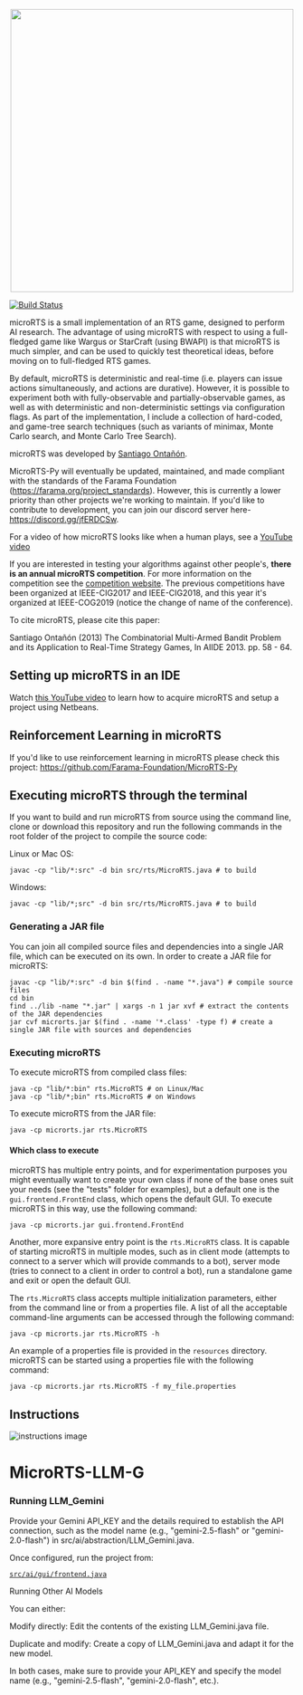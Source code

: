 <p align="center">
    <img src="microrts-text.png" width="500px"/>
</p>

[![Build Status](https://travis-ci.org/douglasrizzo/microrts.svg?branch=master)](https://travis-ci.org/douglasrizzo/microrts)

microRTS is a small implementation of an RTS game, designed to perform AI research. The advantage of using microRTS with respect to using a full-fledged game like Wargus or StarCraft (using BWAPI) is that microRTS is much simpler, and can be used to quickly test theoretical ideas, before moving on to full-fledged RTS games.

By default, microRTS is deterministic and real-time (i.e. players can issue actions simultaneously, and actions are durative). However, it is possible to experiment both with fully-observable and partially-observable games, as well as with deterministic and non-deterministic settings via configuration flags. As part of the implementation, I include a collection of hard-coded, and game-tree search techniques (such as variants of minimax, Monte Carlo search, and Monte Carlo Tree Search).

microRTS was developed by [Santiago Ontañón](https://sites.google.com/site/santiagoontanonvillar/Home). 

MicroRTS-Py will eventually be updated, maintained, and made compliant with the standards of the Farama Foundation (https://farama.org/project_standards). However, this is currently a lower priority than other projects we're working to maintain. If you'd like to contribute to development, you can join our discord server here- https://discord.gg/jfERDCSw.

For a video of how microRTS looks like when a human plays, see a [YouTube video](https://www.youtube.com/watch?v=ZsKKAoiD7B0)

If you are interested in testing your algorithms against other people's, **there is an annual microRTS competition**. For more information on the competition see the [competition website](https://sites.google.com/site/micrortsaicompetition/home). The previous competitions have been organized at IEEE-CIG2017 and IEEE-CIG2018, and this year it's organized at IEEE-COG2019 (notice the change of name of the conference).

To cite microRTS, please cite this paper:

Santiago Ontañón (2013) The Combinatorial Multi-Armed Bandit Problem and its Application to Real-Time Strategy Games, In AIIDE 2013. pp. 58 - 64.

## Setting up microRTS in an IDE

Watch [this YouTube video](https://www.youtube.com/watch?v=_jVOMNqw3Qs) to learn how to acquire microRTS and setup a project using Netbeans.

## Reinforcement Learning in microRTS

If you'd like to use reinforcement learning in microRTS please check this project: https://github.com/Farama-Foundation/MicroRTS-Py

## Executing microRTS through the terminal

If you want to build and run microRTS from source using the command line, clone or download this repository and run the following commands in the root folder of the project to compile the source code:

Linux or Mac OS:

```shell
javac -cp "lib/*:src" -d bin src/rts/MicroRTS.java # to build
```

Windows:

```shell
javac -cp "lib/*;src" -d bin src/rts/MicroRTS.java # to build
```

### Generating a JAR file

You can join all compiled source files and dependencies into a single JAR file, which can be executed on its own. In order to create a JAR file for microRTS:

```shell
javac -cp "lib/*:src" -d bin $(find . -name "*.java") # compile source files
cd bin
find ../lib -name "*.jar" | xargs -n 1 jar xvf # extract the contents of the JAR dependencies
jar cvf microrts.jar $(find . -name '*.class' -type f) # create a single JAR file with sources and dependencies
```

### Executing microRTS

To execute microRTS from compiled class files:

```shell
java -cp "lib/*:bin" rts.MicroRTS # on Linux/Mac
java -cp "lib/*;bin" rts.MicroRTS # on Windows
```

To execute microRTS from the JAR file:

```shell
java -cp microrts.jar rts.MicroRTS
```

#### Which class to execute

microRTS has multiple entry points, and for experimentation purposes you might eventually want to create your own class if none of the base ones suit your needs (see the "tests" folder for examples), but a default one is the `gui.frontend.FrontEnd` class, which opens the default GUI. To execute microRTS in this way, use the following command:

```shell
java -cp microrts.jar gui.frontend.FrontEnd
```

Another, more expansive entry point is the `rts.MicroRTS` class. It is capable of starting microRTS in multiple modes, such as in client mode (attempts to connect to a server which will provide commands to a bot), server mode (tries to connect to a client in order to control a bot), run a standalone game and exit or open the default GUI.

The `rts.MicroRTS` class accepts multiple initialization parameters, either from the command line or from a properties file. A list of all the acceptable command-line arguments can be accessed through the following command:

```shell
java -cp microrts.jar rts.MicroRTS -h
```

An example of a properties file is provided in the `resources` directory. microRTS can be started using a properties file with the following command:

```shell
java -cp microrts.jar rts.MicroRTS -f my_file.properties
```

## Instructions

![instructions image](https://raw.githubusercontent.com/santiontanon/microrts/master/help.png)
# MicroRTS-LLM-G

### Running LLM_Gemini

Provide your Gemini API_KEY and the details required to establish the API connection, such as the model name (e.g., "gemini-2.5-flash" or "gemini-2.0-flash") in src/ai/abstraction/LLM_Gemini.java.

Once configured, run the project from:

[`src/ai/gui/frontend.java`](src/ai/gui/frontend.java)

Running Other AI Models


You can either:

Modify directly: Edit the contents of the existing LLM_Gemini.java file.

Duplicate and modify: Create a copy of LLM_Gemini.java and adapt it for the new model.

In both cases, make sure to provide your API_KEY and specify the model name (e.g., "gemini-2.5-flash", "gemini-2.0-flash", etc.).
